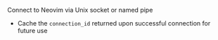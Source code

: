 Connect to Neovim via Unix socket or named pipe

- Cache the `connection_id` returned upon successful connection for future use
